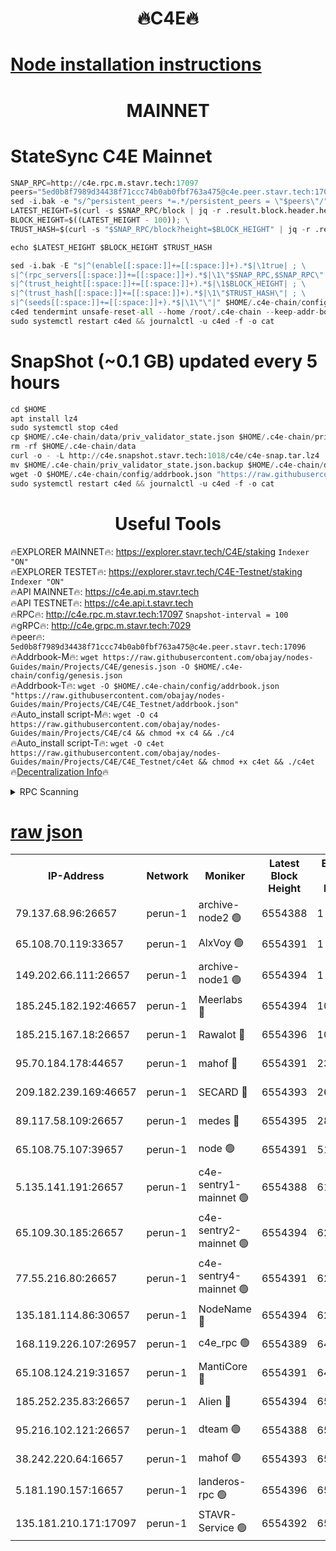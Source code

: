 <h1 align="center"> 🔥C4E🔥</h1>

[Node installation instructions](https://github.com/obajay/nodes-Guides/tree/main/Projects/C4E)
=

<h1 align="center"> MAINNET</h1>

# StateSync C4E Mainnet
```python
SNAP_RPC=http://c4e.rpc.m.stavr.tech:17097
peers="5ed0b8f7989d34438f71ccc74b0ab0fbf763a475@c4e.peer.stavr.tech:17096"
sed -i.bak -e "s/^persistent_peers *=.*/persistent_peers = \"$peers\"/" $HOME/.c4e-chain/config/config.toml
LATEST_HEIGHT=$(curl -s $SNAP_RPC/block | jq -r .result.block.header.height); \
BLOCK_HEIGHT=$((LATEST_HEIGHT - 100)); \
TRUST_HASH=$(curl -s "$SNAP_RPC/block?height=$BLOCK_HEIGHT" | jq -r .result.block_id.hash)

echo $LATEST_HEIGHT $BLOCK_HEIGHT $TRUST_HASH

sed -i.bak -E "s|^(enable[[:space:]]+=[[:space:]]+).*$|\1true| ; \
s|^(rpc_servers[[:space:]]+=[[:space:]]+).*$|\1\"$SNAP_RPC,$SNAP_RPC\"| ; \
s|^(trust_height[[:space:]]+=[[:space:]]+).*$|\1$BLOCK_HEIGHT| ; \
s|^(trust_hash[[:space:]]+=[[:space:]]+).*$|\1\"$TRUST_HASH\"| ; \
s|^(seeds[[:space:]]+=[[:space:]]+).*$|\1\"\"|" $HOME/.c4e-chain/config/config.toml
c4ed tendermint unsafe-reset-all --home /root/.c4e-chain --keep-addr-book
sudo systemctl restart c4ed && journalctl -u c4ed -f -o cat
```
# SnapShot (~0.1 GB) updated every 5 hours
```python
cd $HOME
apt install lz4
sudo systemctl stop c4ed
cp $HOME/.c4e-chain/data/priv_validator_state.json $HOME/.c4e-chain/priv_validator_state.json.backup
rm -rf $HOME/.c4e-chain/data
curl -o - -L http://c4e.snapshot.stavr.tech:1018/c4e/c4e-snap.tar.lz4 | lz4 -c -d - | tar -x -C $HOME/.c4e-chain --strip-components 2
mv $HOME/.c4e-chain/priv_validator_state.json.backup $HOME/.c4e-chain/data/priv_validator_state.json
wget -O $HOME/.c4e-chain/config/addrbook.json "https://raw.githubusercontent.com/obajay/nodes-Guides/main/Projects/C4E/addrbook.json"
sudo systemctl restart c4ed && journalctl -u c4ed -f -o cat
```
 <h1 align="center"> Useful Tools</h1>

🔥EXPLORER MAINNET🔥:  https://explorer.stavr.tech/C4E/staking            `Indexer "ON"` \
🔥EXPLORER TESTET🔥:   https://explorer.stavr.tech/C4E-Testnet/staking     `Indexer "ON"` \
🔥API MAINNET🔥:       https://c4e.api.m.stavr.tech \
🔥API TESTNET🔥:       https://c4e.api.t.stavr.tech \
🔥RPC🔥:               http://c4e.rpc.m.stavr.tech:17097                  `Snapshot-interval = 100` \
🔥gRPC🔥:              http://c4e.grpc.m.stavr.tech:7029 \
🔥peer🔥:              `5ed0b8f7989d34438f71ccc74b0ab0fbf763a475@c4e.peer.stavr.tech:17096` \
🔥Addrbook-M🔥:    ```wget https://raw.githubusercontent.com/obajay/nodes-Guides/main/Projects/C4E/genesis.json -O $HOME/.c4e-chain/config/genesis.json``` \
🔥Addrbook-T🔥:    ```wget -O $HOME/.c4e-chain/config/addrbook.json "https://raw.githubusercontent.com/obajay/nodes-Guides/main/Projects/C4E/C4E_Testnet/addrbook.json"``` \
🔥Auto_install script-M🔥: ```wget -O c4 https://raw.githubusercontent.com/obajay/nodes-Guides/main/Projects/C4E/c4 && chmod +x c4 && ./c4``` \
🔥Auto_install script-T🔥: ```wget -O c4et https://raw.githubusercontent.com/obajay/nodes-Guides/main/Projects/C4E/C4E_Testnet/c4et && chmod +x c4et && ./c4et``` \
🔥[Decentralization Info](https://github.com/obajay/StateSync-snapshots/tree/main/Projects/C4E/Decentralization)🔥




<details>
<summary>RPC Scanning</summary>

<h2 align="center"> We scan nodes in real time every 4 hours. And we provide the final result of RPC endpoints.
We cannot influence the operation of these nodes in any way. </h2>


```python
If Voting Power is higher than 0 --> then the Node is a validator of the network and may be subject to attack and be a potential threat to the chain.
```
```python
We marked such validators with a red symbol
```

</details>

[raw json](https://rpc-check.c4e.stavr.tech/c4e/rpc-c4e-result.json)
=



<table><tr><th>IP-Address</th><th>Network</th><th>Moniker</th><th>Latest Block Height</th><th>Earliest Block Height</th><th>Catching Up</th><th>Tx Index</th><th>Voting Power</th><th>Scan Time</th></tr><tr><td>79.137.68.96:26657</td><td>perun-1</td><td>archive-node2 🟢</td><td>6554388</td><td>1</td><td>False</td><td>on</td><td>0</td><td>2024-01-02T09:45:55.596325022UTC</td></tr><tr><td>65.108.70.119:33657</td><td>perun-1</td><td>AlxVoy 🟢</td><td>6554391</td><td>1</td><td>False</td><td>on</td><td>0</td><td>2024-01-02T09:46:09.719936078UTC</td></tr><tr><td>149.202.66.111:26657</td><td>perun-1</td><td>archive-node1 🟢</td><td>6554394</td><td>1</td><td>False</td><td>on</td><td>0</td><td>2024-01-02T09:46:26.255171671UTC</td></tr><tr><td>185.245.182.192:46657</td><td>perun-1</td><td>Meerlabs 🔴</td><td>6554394</td><td>1051501</td><td>False</td><td>on</td><td>493550</td><td>2024-01-02T09:46:29.874770391UTC</td></tr><tr><td>185.215.167.18:26657</td><td>perun-1</td><td>Rawalot 🔴</td><td>6554396</td><td>1090501</td><td>False</td><td>on</td><td>579034</td><td>2024-01-02T09:46:41.748481683UTC</td></tr><tr><td>95.70.184.178:44657</td><td>perun-1</td><td>mahof 🔴</td><td>6554391</td><td>2342001</td><td>False</td><td>off</td><td>1357006</td><td>2024-01-02T09:46:08.998840438UTC</td></tr><tr><td>209.182.239.169:46657</td><td>perun-1</td><td>SECARD 🔴</td><td>6554393</td><td>2616101</td><td>False</td><td>off</td><td>675729</td><td>2024-01-02T09:46:23.300497961UTC</td></tr><tr><td>89.117.58.109:26657</td><td>perun-1</td><td>medes 🔴</td><td>6554395</td><td>2826001</td><td>False</td><td>off</td><td>471345</td><td>2024-01-02T09:46:36.771279368UTC</td></tr><tr><td>65.108.75.107:39657</td><td>perun-1</td><td>node 🟢</td><td>6554391</td><td>5198801</td><td>False</td><td>on</td><td>0</td><td>2024-01-02T09:46:12.217987959UTC</td></tr><tr><td>5.135.141.191:26657</td><td>perun-1</td><td>c4e-sentry1-mainnet 🟢</td><td>6554388</td><td>6198001</td><td>False</td><td>on</td><td>0</td><td>2024-01-02T09:45:54.895719856UTC</td></tr><tr><td>65.109.30.185:26657</td><td>perun-1</td><td>c4e-sentry2-mainnet 🟢</td><td>6554394</td><td>6238301</td><td>False</td><td>on</td><td>0</td><td>2024-01-02T09:46:29.483963693UTC</td></tr><tr><td>77.55.216.80:26657</td><td>perun-1</td><td>c4e-sentry4-mainnet 🟢</td><td>6554391</td><td>6241001</td><td>False</td><td>on</td><td>0</td><td>2024-01-02T09:46:09.354467683UTC</td></tr><tr><td>135.181.114.86:30657</td><td>perun-1</td><td>NodeName 🔴</td><td>6554394</td><td>6284301</td><td>False</td><td>off</td><td>333717</td><td>2024-01-02T09:46:26.678304370UTC</td></tr><tr><td>168.119.226.107:26957</td><td>perun-1</td><td>c4e_rpc 🟢</td><td>6554389</td><td>6454389</td><td>False</td><td>on</td><td>0</td><td>2024-01-02T09:46:02.025083693UTC</td></tr><tr><td>65.108.124.219:31657</td><td>perun-1</td><td>MantiCore 🔴</td><td>6554391</td><td>6454391</td><td>False</td><td>off</td><td>837857</td><td>2024-01-02T09:46:08.540491546UTC</td></tr><tr><td>185.252.235.83:26657</td><td>perun-1</td><td>Alien 🔴</td><td>6554394</td><td>6502501</td><td>False</td><td>on</td><td>380508</td><td>2024-01-02T09:46:27.037415706UTC</td></tr><tr><td>95.216.102.121:26657</td><td>perun-1</td><td>dteam 🟢</td><td>6554388</td><td>6540001</td><td>False</td><td>on</td><td>0</td><td>2024-01-02T09:45:55.256590311UTC</td></tr><tr><td>38.242.220.64:16657</td><td>perun-1</td><td>mahof 🟢</td><td>6554393</td><td>6545801</td><td>False</td><td>off</td><td>0</td><td>2024-01-02T09:46:23.672440142UTC</td></tr><tr><td>5.181.190.157:16657</td><td>perun-1</td><td>landeros-rpc 🟢</td><td>6554396</td><td>6550001</td><td>False</td><td>on</td><td>0</td><td>2024-01-02T09:46:41.329925975UTC</td></tr><tr><td>135.181.210.171:17097</td><td>perun-1</td><td>STAVR-Service 🟢</td><td>6554392</td><td>6553501</td><td>False</td><td>on</td><td>0</td><td>2024-01-02T09:46:14.611068291UTC</td></tr></table>
